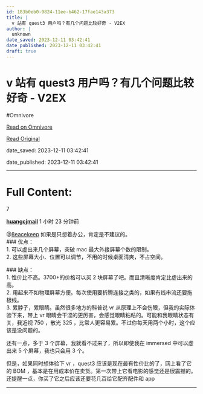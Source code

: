 ```yaml
---
id: 183b0eb0-9824-11ee-b462-17fae143a373
title: |
  v 站有 quest3 用户吗？有几个问题比较好奇 - V2EX
author: |
  unknown
date_saved: 2023-12-11 03:42:41
date_published: 2023-12-11 03:42:41
draft: true
---
```


# v 站有 quest3 用户吗？有几个问题比较好奇 - V2EX
#Omnivore

[Read on Omnivore](https://omnivore.app/me/v-quest-3-v-2-ex-18c58ef53b7)

[Read Original](https://www.v2ex.com/t/999429)

date_saved: 2023-12-11 03:42:41

date_published: 2023-12-11 03:42:41

--- 

# Full Content: 

7

**[huangcjmail](https://www.v2ex.com/member/huangcjmail)** 1 小时 23 分钟前 

@[8eacekeep](https://www.v2ex.com/member/8eacekeep) 如果是只想着办公，肯定是不建议的。  
\### 优点：  
1\. 可以虚出来几个屏幕，突破 mac 最大外接屏幕个数的限制。  
2\. 这些屏幕大小、位置可以调节，不用的时候桌面清爽，不占空间。

\### 缺点：  
1\. 性价比不高。3700+的价格可以买 2 块屏幕了吧。而且清晰度肯定比虚出来的高。  
2\. 用起来不如物理屏幕方便。每次使用要折腾连接之类的，如果有线串流还要拖根线。  
3\. 累脖子，累眼睛。虽然很多地方的科普说 vr 从原理上不会伤眼，但我的实际体验下来，带上 vr 眼睛会干涩的更厉害，会感觉眼睛粘粘的。可能和我眼睛状态有关，我近视 750 ，散光 325 ，比常人更容易累。不过你每天用两个小时，这个应该是没问题的。

还有一点，多于 3 个屏幕，我就看不过来了，所以即使我在 immersed 中可以虚出来 5 个屏幕，我也只会用 3 个。

但是，如果同时想体验下 vr ，quest3 应该是现在最有性价比的了，网上看了它的 BOM ，基本是在用成本价在卖货。第一次带上它看电影的感觉还是很震撼的。还提醒一点，你买了它之后应该还要花几百给它配齐配件和 app

---

